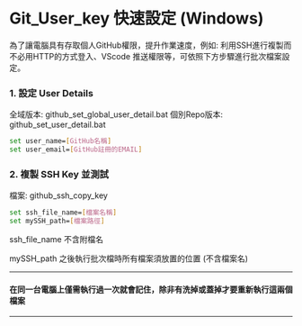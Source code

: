 # Git_User_key 快速設定 (Windows)
為了讓電腦具有存取個人GitHub權限，提升作業速度，例如: 利用SSH進行複製而不必用HTTP的方式登入、VScode 推送權限等，可依照下方步驟進行批次檔案設定。

### 1. 設定 User Details
全域版本: github_set_global_user_detail.bat
個別Repo版本: github_set_user_detail.bat

```bash
set user_name=[GitHub名稱]
set user_email=[GitHub註冊的EMAIL]
```

### 2. 複製 SSH Key 並測試
檔案: github_ssh_copy_key 

```bash
set ssh_file_name=[檔案名稱]
set mySSH_path=[檔案路徑]
```
ssh_file_name 不含附檔名

mySSH_path 之後執行批次檔時所有檔案須放置的位置 (不含檔案名)

---
#### 在同一台電腦上僅需執行過一次就會記住，除非有洗掉或蓋掉才要重新執行這兩個檔案
---
